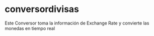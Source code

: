 # conversordivisas
Este Conversor toma la información de Exchange Rate y convierte las monedas en tiempo real
